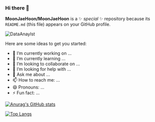 ### Hi there 👋


**MoonJaeHoon/MoonJaeHoon** is a ✨ _special_ ✨ repository because its `README.md` (this file) appears on your GitHub profile.

![DataAnaylst](https://baianat.s3.amazonaws.com/articles/4mini_1550065879503_yebi9m.png)

Here are some ideas to get you started:

- 🔭 I’m currently working on ...
- 🌱 I’m currently learning ...
- 👯 I’m looking to collaborate on ...
- 🤔 I’m looking for help with ...
- 💬 Ask me about ...
- 📫 How to reach me: ...
- 😄 Pronouns: ...
- ⚡ Fun fact: ...

[![Anurag's GitHub stats](https://github-readme-stats.vercel.app/api?username=MoonJaeHoon)](https://github.com/anuraghazra/github-readme-stats)

[![Top Langs](https://github-readme-stats.vercel.app/api/top-langs/?username=MoonJaeHoon)](https://github.com/anuraghazra/github-readme-stats)
